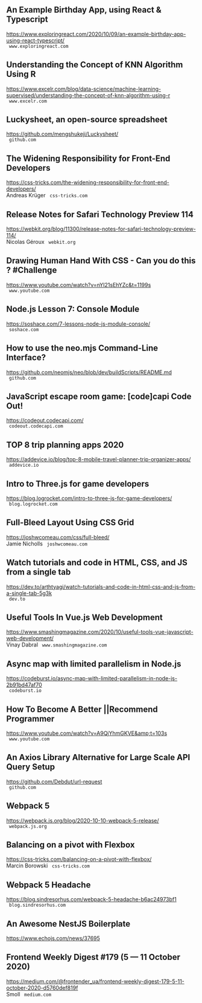 ## An Example Birthday App, using React & Typescript  
https://www.exploringreact.com/2020/10/09/an-example-birthday-app-using-react-typescript/  
 ` www.exploringreact.com`
  

## Understanding the Concept of KNN Algorithm Using R  
https://www.excelr.com/blog/data-science/machine-learning-supervised/understanding-the-concept-of-knn-algorithm-using-r  
 ` www.excelr.com`
  

## Luckysheet, an open-source spreadsheet  
https://github.com/mengshukeji/Luckysheet/  
 ` github.com`
  

## The Widening Responsibility for Front-End Developers  
https://css-tricks.com/the-widening-responsibility-for-front-end-developers/  
Andreas Krüger ` css-tricks.com`
  

## Release Notes for Safari Technology Preview 114  
https://webkit.org/blog/11300/release-notes-for-safari-technology-preview-114/  
Nicolas Géroux ` webkit.org`
  

## Drawing Human Hand With CSS - Can you do this ? #Challenge  
https://www.youtube.com/watch?v=nYI21sEhYZc&t=1199s  
 ` www.youtube.com`
  

## Node.js Lesson 7: Console Module  
https://soshace.com/7-lessons-node-js-module-console/  
 ` soshace.com`
  

## How to use the neo.mjs Command-Line Interface?  
https://github.com/neomjs/neo/blob/dev/buildScripts/README.md  
 ` github.com`
  

## JavaScript escape room game: [code]capi Code Out!  
https://codeout.codecapi.com/  
 ` codeout.codecapi.com`
  

## TOP 8 trip planning apps 2020  
https://addevice.io/blog/top-8-mobile-travel-planner-trip-organizer-apps/  
 ` addevice.io`
  

## Intro to Three.js for game developers  
https://blog.logrocket.com/intro-to-three-js-for-game-developers/  
 ` blog.logrocket.com`
  

## Full-Bleed Layout Using CSS Grid  
https://joshwcomeau.com/css/full-bleed/  
Jamie Nicholls ` joshwcomeau.com`
  

## Watch tutorials and code in HTML, CSS, and JS from a single tab  
https://dev.to/arthtyagi/watch-tutorials-and-code-in-html-css-and-js-from-a-single-tab-5g3k  
 ` dev.to`
  

## Useful Tools In Vue.js Web Development  
https://www.smashingmagazine.com/2020/10/useful-tools-vue-javascript-web-development/  
Vinay Dabral ` www.smashingmagazine.com`
  

## Async map with limited parallelism in Node.js  
https://codeburst.io/async-map-with-limited-parallelism-in-node-js-2b91bd47af70  
 ` codeburst.io`
  

## How To Become A Better ||Recommend Programmer  
https://www.youtube.com/watch?v=A9QjYhmGKVE&amp;t=103s  
 ` www.youtube.com`
  

## An Axios Library Alternative for Large Scale API Query Setup  
https://github.com/Debdut/url-request  
 ` github.com`
  

## Webpack 5  
https://webpack.js.org/blog/2020-10-10-webpack-5-release/  
 ` webpack.js.org`
  

## Balancing on a pivot with Flexbox  
https://css-tricks.com/balancing-on-a-pivot-with-flexbox/  
Marcin Borowski ` css-tricks.com`
  

## Webpack 5 Headache  
https://blog.sindresorhus.com/webpack-5-headache-b6ac24973bf1  
 ` blog.sindresorhus.com`
  

## An Awesome NestJS Boilerplate  
https://www.echojs.com/news/37695  
 
  

## Frontend Weekly Digest #179 (5 — 11 October 2020)  
https://medium.com/@frontender_ua/frontend-weekly-digest-179-5-11-october-2020-d5760def819f  
Smoll ` medium.com`
  

